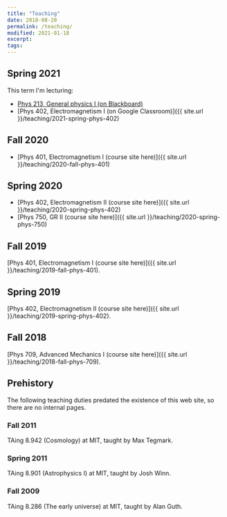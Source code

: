 ```yaml
---
title: "Teaching"
date: 2018-08-20
permalink: /teaching/
modified: 2021-01-18
excerpt:
tags:
---
```


## Spring 2021

This term I'm lecturing:
* [Phys 213, General physics I (on Blackboard)](https://blackboard.olemiss.edu)
* [Phys 402, Electromagnetism I (on Google Classroom)]({{ site.url }}/teaching/2021-spring-phys-402)

## Fall 2020

* [Phys 401, Electromagnetism I (course site here)]({{ site.url }}/teaching/2020-fall-phys-401)

## Spring 2020

* [Phys 402, Electromagnetism II (course site here)]({{ site.url }}/teaching/2020-spring-phys-402)
* [Phys 750, GR II (course site here)]({{ site.url }}/teaching/2020-spring-phys-750)

## Fall 2019

[Phys 401, Electromagnetism I (course site
here)]({{ site.url }}/teaching/2019-fall-phys-401).

## Spring 2019

[Phys 402, Electromagnetism II (course site
here)]({{ site.url }}/teaching/2019-spring-phys-402).

## Fall 2018

[Phys 709, Advanced Mechanics I (course site here)]({{ site.url }}/teaching/2018-fall-phys-709).

## Prehistory

The following teaching duties predated the existence of this web
site, so there are no internal pages.

### Fall 2011

TAing 8.942 (Cosmology) at MIT, taught by Max Tegmark.

### Spring 2011

TAing 8.901 (Astrophysics I) at MIT, taught by Josh Winn.

### Fall 2009

TAing 8.286 (The early universe) at MIT, taught by Alan Guth.
